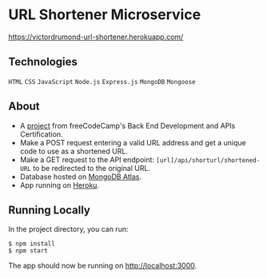 # URL Shortener Microservice
https://victordrumond-url-shortener.herokuapp.com/

## Technologies
`HTML` `CSS` `JavaScript` `Node.js` `Express.js` `MongoDB` `Mongoose`

## About
* A [project](https://www.freecodecamp.org/learn/back-end-development-and-apis/back-end-development-and-apis-projects/url-shortener-microservice) from freeCodeCamp's Back End Development and APIs Certification.
* Make a POST request entering a valid URL address and get a unique code to use as a shortened URL.
* Make a GET request to the API endpoint: `[url]/api/shorturl/shortened-URL` to be redirected to the original URL.
* Database hosted on [MongoDB Atlas](https://www.mongodb.com/atlas).
* App running on [Heroku](https://victordrumond-url-shortener.herokuapp.com).

## Running Locally
In the project directory, you can run:

```
$ npm install
$ npm start
```

The app should now be running on [http://localhost:3000](http://localhost:3000).